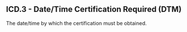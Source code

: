 ## ICD.3 - Date/Time Certification Required (DTM)

The date/time by which the certification must be obtained.
